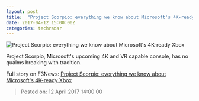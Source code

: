 ```yaml
---
layout: post
title:  "Project Scorpio: everything we know about Microsoft's 4K-ready Xbox"
date: 2017-04-12 15:00:00Z
categories: techradar
---
```


![Project Scorpio: everything we know about Microsoft's 4K-ready Xbox](http://cdn.mos.cms.futurecdn.net/XD5UGSCNotJCjHNzBfnKVF-1200-80.png)

Project Scorpio, Microsoft's upcoming 4K and VR capable console, has no qualms breaking with tradition.


Full story on F3News: [Project Scorpio: everything we know about Microsoft's 4K-ready Xbox](http://www.f3nws.com/n/hBxnGF)

> Posted on: 12 April 2017 14:00:00
